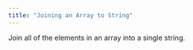 ```yaml
---
title: "Joining an Array to String"
---
```


Join all of the elements in an array into a single string.